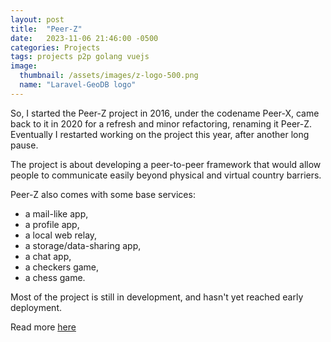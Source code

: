 ```yaml
---
layout: post
title:  "Peer-Z"
date:   2023-11-06 21:46:00 -0500
categories: Projects
tags: projects p2p golang vuejs
image:
  thumbnail: /assets/images/z-logo-500.png
  name: "Laravel-GeoDB logo"
---
```

So, I started the Peer-Z project in 2016, under the codename Peer-X, came back to it in 2020 for a refresh and
minor refactoring, renaming it Peer-Z. Eventually I restarted working on the
project this year, after another long pause.

The project is about developing a peer-to-peer framework that would allow
people to communicate easily beyond physical and virtual country barriers.

Peer-Z also comes with some base services:
- a mail-like app,
- a profile app,
- a local web relay,
- a storage/data-sharing app,
- a chat app,
- a checkers game,
- a chess game.

Most of the project is still in development, and hasn't yet
reached early deployment.

Read more [here](https://peer-z.github.io)